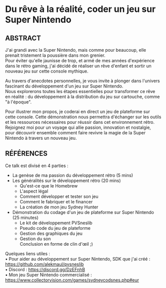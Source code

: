 # Du rêve à la réalité, coder un jeu sur Super Nintendo  
  
## ABSTRACT  
  
J'ai grandi avec la Super Nintendo, mais comme pour beaucoup, elle prenait tristement la poussière dans mon grenier.  
Pour éviter qu'elle jaunisse de trop, et armé de mes années d'expérience dans le rétro gaming, j'ai décidé de réaliser un rêve d'enfant et sortir un nouveau jeu sur cette console mythique.  
  
Au travers d'anecdotes personnelles, je vous invite à plonger dans l'univers fascinant du développement d'un jeu sur Super Nintendo.  
Nous explorerons toutes les étapes essentielles pour transformer ce rêve en réalité : du développement à la distribution du jeu sur cartouche, comme "à l'époque".  
  
Pour illustrer mon propos, je coderai en direct un jeu de plateforme sur cette console. Cette démonstration nous permettra d'échanger sur les outils et les ressources nécessaires pour réussir dans cet environnement rétro.  
Rejoignez moi pour un voyage qui allie passion, innovation et nostalgie, pour découvrir ensemble comment faire revivre la magie de la Super Nintendo à travers un nouveau jeu.  

## RÉFÉRENCES  
  
Ce talk est divisé en 4 parties :  
- La genèse de ma passion du développement rétro (5 mins)  
- Les généralités sur le développement rétro (20 mins)  
    - Qu'est-ce que le Homebrew  
    - L'aspect légal  
    - Comment développer et tester son jeu  
    - Comment le fabriquer et le financer  
    - La création de mon jeu Sydney Hunter  
- Démonstration du codage d'un jeu de plateforme sur Super Nintendo (25 minutes)  
    - Le kit de développement PVSneslib  
    - Pseudo code du jeu de plateforme  
    - Gestion des graphiques du jeu  
    - Gestion du son  
Conclusion en forme de clin d'œil ;)  

Quelques liens utiles :  
  • Pour aider au développement sur Super Nintendo, SDK que j'ai créé :  https://github.com/alekmaul/pvsneslib  
  • Discord :  https://discord.gg/DzEFnhB  
  • Mon jeu Super Nintendo commercialisé :  https://www.collectorvision.com/games/sydneycodsnes.php#eur  

